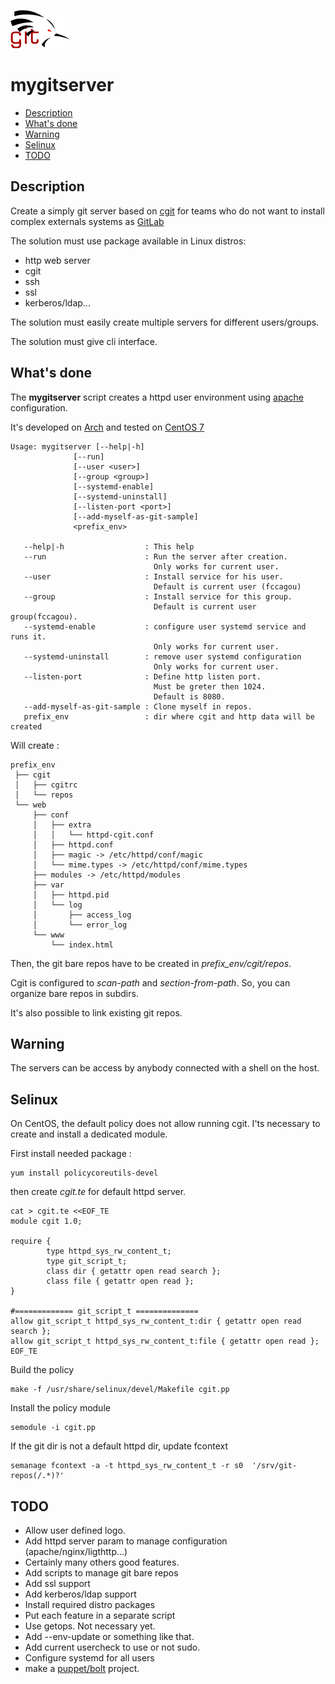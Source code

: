 ![Cagou git](doc/cagou-git.png)
# mygitserver

<!-- vim-markdown-toc GFM -->

* [Description](#description)
* [What's done](#whats-done)
* [Warning](#warning)
* [Selinux](#selinux)
* [TODO](#todo)

<!-- vim-markdown-toc -->

## Description

Create a simply git server based on [cgit](https://git.zx2c4.com/cgit/about/)
for teams who do not want to install complex externals systems as
[GitLab](https://about.gitlab.com/)

The solution must use package available in Linux distros:
* http web server
* cgit
* ssh
* ssl
* kerberos/ldap...

The solution must easily create multiple servers for different users/groups.

The solution must give cli interface.


## What's done

The **mygitserver** script creates a httpd user environment using
[apache](http://httpd.apache.org/docs/current/) configuration.

It's developed on [Arch](https://www.archlinux.org/) and tested on [CentOS
7](https://www.centos.org)

    Usage: mygitserver [--help|-h]
                  [--run]
                  [--user <user>]
                  [--group <group>]
                  [--systemd-enable]
                  [--systemd-uninstall]
                  [--listen-port <port>]
                  [--add-myself-as-git-sample]
                  <prefix_env>
    
       --help|-h                  : This help
       --run                      : Run the server after creation.
                                    Only works for current user.
       --user                     : Install service for his user.
                                    Default is current user (fccagou)
       --group                    : Install service for this group.
                                    Default is current user group(fccagou).
       --systemd-enable           : configure user systemd service and runs it.
                                    Only works for current user.
       --systemd-uninstall        : remove user systemd configuration
                                    Only works for current user.
       --listen-port              : Define http listen port.
                                    Must be greter then 1024.
                                    Default is 8080.
       --add-myself-as-git-sample : Clone myself in repos.
       prefix_env                 : dir where cgit and http data will be created

Will create :
    
    prefix_env
     ├── cgit
     │   ├── cgitrc
     │   └── repos
     └── web
         ├── conf
         │   ├── extra
         │   │   └── httpd-cgit.conf
         │   ├── httpd.conf
         │   ├── magic -> /etc/httpd/conf/magic
         │   └── mime.types -> /etc/httpd/conf/mime.types
         ├── modules -> /etc/httpd/modules
         ├── var
         │   ├── httpd.pid
         │   └── log
         │       ├── access_log
         │       └── error_log
         └── www
             └── index.html


Then, the git bare repos have to be created in _prefix_env/cgit/repos_.

Cgit is configured to _scan-path_ and _section-from-path_. So, you
can organize bare repos in subdirs.

It's also possible to link existing git repos.

## Warning

The servers can be access by anybody connected with a shell on the host.
## Selinux

On CentOS, the default policy does not allow running cgit. I'ts necessary to
create and install a dedicated module.

First install needed package :

    yum install policycoreutils-devel


then create _cgit.te_ for default httpd server.

    cat > cgit.te <<EOF_TE
    module cgit 1.0;
    
    require {
            type httpd_sys_rw_content_t;
            type git_script_t;
            class dir { getattr open read search };
            class file { getattr open read };
    }
    
    #============= git_script_t ==============
    allow git_script_t httpd_sys_rw_content_t:dir { getattr open read search };
    allow git_script_t httpd_sys_rw_content_t:file { getattr open read };
    EOF_TE

Build the policy

    make -f /usr/share/selinux/devel/Makefile cgit.pp

Install the policy module

    semodule -i cgit.pp


If the git dir is not a default httpd dir, update fcontext

    semanage fcontext -a -t httpd_sys_rw_content_t -r s0  '/srv/git-repos(/.*)?'



## TODO
* Allow user defined logo.
* Add httpd server param to manage configuration (apache/nginx/ligthttp...)
* Certainly many others good features.
* Add scripts to manage git bare repos
* Add ssl support
* Add kerberos/ldap support
* Install required distro packages
* Put each feature in a separate script
* Use getops. Not necessary yet.
* Add --env-update or something like that.
* Add current usercheck to use or not sudo.
* Configure systemd for all users
* make a [puppet/bolt](https://puppet.com/docs/bolt/latest/bolt.html) project.

